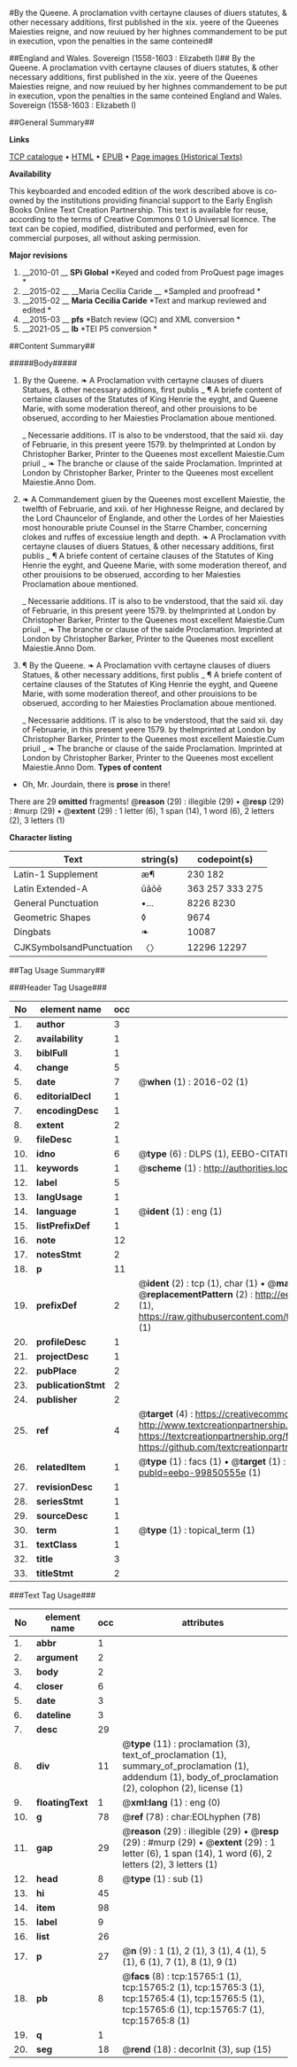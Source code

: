 #By the Queene. A proclamation vvith certayne clauses of diuers statutes, & other necessary additions, first published in the xix. yeere of the Queenes Maiesties reigne, and now reuiued by her highnes commandement to be put in execution, vpon the penalties in the same conteined#

##England and Wales. Sovereign (1558-1603 : Elizabeth I)##
By the Queene. A proclamation vvith certayne clauses of diuers statutes, & other necessary additions, first published in the xix. yeere of the Queenes Maiesties reigne, and now reuiued by her highnes commandement to be put in execution, vpon the penalties in the same conteined
England and Wales. Sovereign (1558-1603 : Elizabeth I)

##General Summary##

**Links**

[TCP catalogue](http://www.ota.ox.ac.uk/tcp/)  • 
[HTML](http://tei.it.ox.ac.uk/tcp/Texts-HTML/free/A69/A69332.html)  • 
[EPUB](http://tei.it.ox.ac.uk/tcp/Texts-EPUB/free/A69/A69332.epub) • 
[Page images (Historical Texts)](https://historicaltexts.jisc.ac.uk/eebo-99850555e)

**Availability**

This keyboarded and encoded edition of the work described above is co-owned by the
    institutions providing financial support to the Early English Books Online Text Creation
    Partnership. This text is available for reuse, according to the terms of  Creative Commons 0 1.0 Universal
    licence. The text can be copied, modified, distributed and performed, even for commercial
    purposes, all without asking permission.

**Major revisions**

1. __2010-01 __ __SPi Global__ *Keyed and coded from ProQuest page images *
1. __2015-02 __ __Maria Cecilia Caride __ *Sampled and proofread *
1. __2015-02 __ __Maria Cecilia Caride__ *Text and markup reviewed and edited *
1. __2015-03 __ __pfs__ *Batch review (QC) and XML conversion *
1. __2021-05 __ __lb__ *TEI P5 conversion *

##Content Summary##

#####Body#####

1. By the Queene.
❧ A Proclamation vvith certayne clauses of diuers Statues, & other necessary additions, first publis
    _ ¶ A briefe content of certaine clauses of the Statutes of King Henrie the eyght, and Queene Marie, with some moderation thereof, and other prouisions to be obserued, according to her Maiesties Proclamation aboue mentioned.

    _ Necessarie additions.
IT is also to be vnderstood, that the said xii. day of Februarie, in this present yeere 1579. by theImprinted at London by Christopher Barker, Printer to the Queenes most excellent Maiestie.Cum priuil
    _ ❧ The branche or clause of the saide Proclamation.
Imprinted at London by Christopher Barker, Printer to the Queenes most excellent Maiestie.Anno Dom. 
1. ❧ A Commandement giuen by the Queenes most excellent Maiestie, the twelfth of Februarie, and xxii. of her Highnesse Reigne, and declared by the Lord Chauncelor of Englande, and other the Lordes of her Maiesties most honourable priute Counsel in the Starre Chamber, concerning clokes and ruffes of excessiue length and depth.
❧ A Proclamation vvith certayne clauses of diuers Statues, & other necessary additions, first publis
    _ ¶ A briefe content of certaine clauses of the Statutes of King Henrie the eyght, and Queene Marie, with some moderation thereof, and other prouisions to be obserued, according to her Maiesties Proclamation aboue mentioned.

    _ Necessarie additions.
IT is also to be vnderstood, that the said xii. day of Februarie, in this present yeere 1579. by theImprinted at London by Christopher Barker, Printer to the Queenes most excellent Maiestie.Cum priuil
    _ ❧ The branche or clause of the saide Proclamation.
Imprinted at London by Christopher Barker, Printer to the Queenes most excellent Maiestie.Anno Dom. 
1. ¶ By the Queene.
❧ A Proclamation vvith certayne clauses of diuers Statues, & other necessary additions, first publis
    _ ¶ A briefe content of certaine clauses of the Statutes of King Henrie the eyght, and Queene Marie, with some moderation thereof, and other prouisions to be obserued, according to her Maiesties Proclamation aboue mentioned.

    _ Necessarie additions.
IT is also to be vnderstood, that the said xii. day of Februarie, in this present yeere 1579. by theImprinted at London by Christopher Barker, Printer to the Queenes most excellent Maiestie.Cum priuil
    _ ❧ The branche or clause of the saide Proclamation.
Imprinted at London by Christopher Barker, Printer to the Queenes most excellent Maiestie.Anno Dom. 
**Types of content**

  * Oh, Mr. Jourdain, there is **prose** in there!

There are 29 **omitted** fragments! 
 @__reason__ (29) : illegible (29)  •  @__resp__ (29) : #murp (29)  •  @__extent__ (29) : 1 letter (6), 1 span (14), 1 word (6), 2 letters (2), 3 letters (1)

**Character listing**


|Text|string(s)|codepoint(s)|
|---|---|---|
|Latin-1 Supplement|æ¶|230 182|
|Latin Extended-A|ūāōē|363 257 333 275|
|General Punctuation|•…|8226 8230|
|Geometric Shapes|◊|9674|
|Dingbats|❧|10087|
|CJKSymbolsandPunctuation|〈〉|12296 12297|

##Tag Usage Summary##

###Header Tag Usage###

|No|element name|occ|attributes|
|---|---|---|---|
|1.|__author__|3||
|2.|__availability__|1||
|3.|__biblFull__|1||
|4.|__change__|5||
|5.|__date__|7| @__when__ (1) : 2016-02 (1)|
|6.|__editorialDecl__|1||
|7.|__encodingDesc__|1||
|8.|__extent__|2||
|9.|__fileDesc__|1||
|10.|__idno__|6| @__type__ (6) : DLPS (1), EEBO-CITATION (1), VID (1), EEBO-PROQUEST (1), STC (2)|
|11.|__keywords__|1| @__scheme__ (1) : http://authorities.loc.gov/ (1)|
|12.|__label__|5||
|13.|__langUsage__|1||
|14.|__language__|1| @__ident__ (1) : eng (1)|
|15.|__listPrefixDef__|1||
|16.|__note__|12||
|17.|__notesStmt__|2||
|18.|__p__|11||
|19.|__prefixDef__|2| @__ident__ (2) : tcp (1), char (1)  •  @__matchPattern__ (2) : ([0-9\-]+):([0-9IVX]+) (1), (.+) (1)  •  @__replacementPattern__ (2) : http://eebo.chadwyck.com/downloadtiff?vid=$1&page=$2 (1), https://raw.githubusercontent.com/textcreationpartnership/Texts/master/tcpchars.xml#$1 (1)|
|20.|__profileDesc__|1||
|21.|__projectDesc__|1||
|22.|__pubPlace__|2||
|23.|__publicationStmt__|2||
|24.|__publisher__|2||
|25.|__ref__|4| @__target__ (4) : https://creativecommons.org/publicdomain/zero/1.0/ (1), http://www.textcreationpartnership.org/docs/. (1), https://textcreationpartnership.org/faq/#faq05 (1), https://github.com/textcreationpartnership (1)|
|26.|__relatedItem__|1| @__type__ (1) : facs (1)  •  @__target__ (1) : https://data.historicaltexts.jisc.ac.uk/view?pubId=eebo-99850555e (1)|
|27.|__revisionDesc__|1||
|28.|__seriesStmt__|1||
|29.|__sourceDesc__|1||
|30.|__term__|1| @__type__ (1) : topical_term (1)|
|31.|__textClass__|1||
|32.|__title__|3||
|33.|__titleStmt__|2||


###Text Tag Usage###

|No|element name|occ|attributes|
|---|---|---|---|
|1.|__abbr__|1||
|2.|__argument__|2||
|3.|__body__|2||
|4.|__closer__|6||
|5.|__date__|3||
|6.|__dateline__|3||
|7.|__desc__|29||
|8.|__div__|11| @__type__ (11) : proclamation (3), text_of_proclamation (1), summary_of_proclamation (1), addendum (1), body_of_proclamation (2), colophon (2), license (1)|
|9.|__floatingText__|1| @__xml:lang__ (1) : eng (0)|
|10.|__g__|78| @__ref__ (78) : char:EOLhyphen (78)|
|11.|__gap__|29| @__reason__ (29) : illegible (29)  •  @__resp__ (29) : #murp (29)  •  @__extent__ (29) : 1 letter (6), 1 span (14), 1 word (6), 2 letters (2), 3 letters (1)|
|12.|__head__|8| @__type__ (1) : sub (1)|
|13.|__hi__|45||
|14.|__item__|98||
|15.|__label__|9||
|16.|__list__|26||
|17.|__p__|27| @__n__ (9) : 1 (1), 2 (1), 3 (1), 4 (1), 5 (1), 6 (1), 7 (1), 8 (1), 9 (1)|
|18.|__pb__|8| @__facs__ (8) : tcp:15765:1 (1), tcp:15765:2 (1), tcp:15765:3 (1), tcp:15765:4 (1), tcp:15765:5 (1), tcp:15765:6 (1), tcp:15765:7 (1), tcp:15765:8 (1)|
|19.|__q__|1||
|20.|__seg__|18| @__rend__ (18) : decorInit (3), sup (15)|
